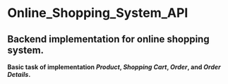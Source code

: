 # Online_Shopping_System_API
<h2>Backend implementation for online shopping system.</h2>
<b>Basic task of implementation <i>Product</i>, <i>Shopping Cart</i>, <i>Order</i>, and <i>Order Details</i>.</b>

